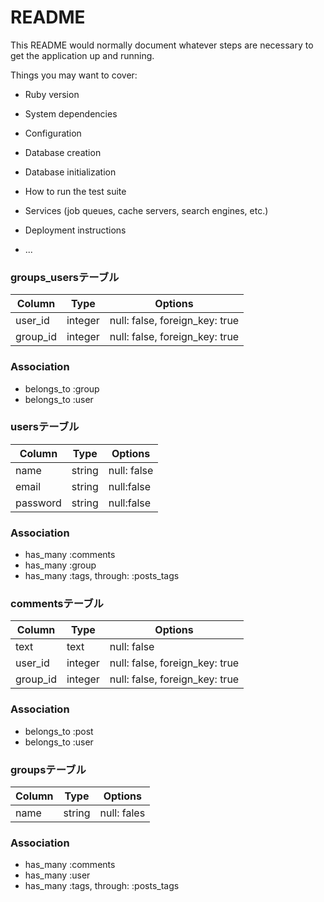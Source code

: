 # README

This README would normally document whatever steps are necessary to get the
application up and running.

Things you may want to cover:

* Ruby version

* System dependencies

* Configuration

* Database creation

* Database initialization

* How to run the test suite

* Services (job queues, cache servers, search engines, etc.)

* Deployment instructions

* ...

### groups_usersテーブル
|Column|Type|Options|
|------|----|-------|
|user_id|integer|null: false, foreign_key: true|
|group_id|integer|null: false, foreign_key: true|
### Association
- belongs_to :group
- belongs_to :user


### usersテーブル
|Column|Type|Options|
|------|----|-------|
|name|string|null: false|
|email|string|null:false|
|password|string|null:false|
### Association
- has_many :comments
- has_many :group
- has_many  :tags,  through:  :posts_tags


### commentsテーブル
|Column|Type|Options|
|------|----|-------|
|text|text|null: false|
|user_id|integer|null: false, foreign_key: true|
|group_id|integer|null: false, foreign_key: true|
### Association
- belongs_to :post
- belongs_to :user

### groupsテーブル
|Column|Type|Options|
|------|----|-------|
|name|string|null: fales|

### Association
- has_many :comments
- has_many :user
- has_many  :tags,  through:  :posts_tags
